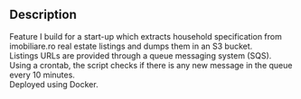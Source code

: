 ## Description
Feature I build for a start-up which extracts household specification from imobiliare.ro real estate listings and dumps them in an S3 bucket.  
Listings URLs are provided through a queue messaging system (SQS). Using a crontab, the script checks if there is any new message in the queue every 10 minutes.  
Deployed using Docker.
